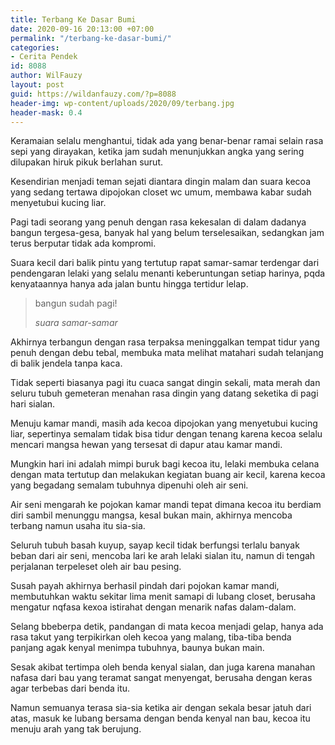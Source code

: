 ```yaml
---
title: Terbang Ke Dasar Bumi
date: 2020-09-16 20:13:00 +07:00
permalink: "/terbang-ke-dasar-bumi/"
categories:
- Cerita Pendek
id: 8088
author: WilFauzy
layout: post
guid: https://wildanfauzy.com/?p=8088
header-img: wp-content/uploads/2020/09/terbang.jpg
header-mask: 0.4
---
```


Keramaian selalu menghantui, tidak ada yang benar-benar ramai selain rasa sepi yang dirayakan, ketika jam sudah menunjukkan angka yang sering dilupakan hiruk pikuk berlahan surut.

Kesendirian menjadi teman sejati diantara dingin malam dan suara kecoa yang sedang tertawa dipojokan closet wc umum, membawa kabar sudah menyetubui kucing liar.

Pagi tadi seorang yang penuh dengan rasa kekesalan di dalam dadanya bangun tergesa-gesa, banyak hal yang belum terselesaikan, sedangkan jam terus berputar tidak ada kompromi.

Suara kecil dari balik pintu yang tertutup rapat samar-samar terdengar dari pendengaran lelaki yang selalu menanti keberuntungan setiap harinya, pqda kenyataannya hanya ada jalan buntu hingga tertidur lelap.

<blockquote class="wp-block-quote">
  <p>
    bangun sudah pagi!
  </p>
  
  <cite>suara samar-samar </cite>
</blockquote>

Akhirnya terbangun dengan rasa terpaksa meninggalkan tempat tidur yang penuh dengan debu tebal, membuka mata melihat matahari sudah telanjang di balik jendela tanpa kaca.

Tidak seperti biasanya pagi itu cuaca sangat dingin sekali, mata merah dan seluru tubuh gemeteran menahan rasa dingin yang datang seketika di pagi hari sialan.

Menuju kamar mandi, masih ada kecoa dipojokan yang menyetubui kucing liar, sepertinya semalam tidak bisa tidur dengan tenang karena kecoa selalu mencari mangsa hewan yang tersesat di dapur atau kamar mandi.

Mungkin hari ini adalah mimpi buruk bagi kecoa itu, lelaki membuka celana dengan mata tertutup dan melakukan kegiatan buang air kecil, karena kecoa yang begadang semalam tubuhnya dipenuhi oleh air seni.

Air seni mengarah ke pojokan kamar mandi tepat dimana kecoa itu berdiam diri sambil menunggu mangsa, kesal bukan main, akhirnya mencoba terbang namun usaha itu sia-sia.

Seluruh tubuh basah kuyup, sayap kecil tidak berfungsi terlalu banyak beban dari air seni, mencoba lari ke arah lelaki sialan itu, namun di tengah perjalanan terpeleset oleh air bau pesing.

Susah payah akhirnya berhasil pindah dari pojokan kamar mandi, membutuhkan waktu sekitar lima menit samapi di lubang closet, berusaha mengatur nqfasa kexoa istirahat dengan menarik nafas dalam-dalam.

Selang bbeberpa detik, pandangan di mata kecoa menjadi gelap, hanya ada rasa takut yang terpikirkan oleh kecoa yang malang, tiba-tiba benda panjang agak kenyal menimpa tubuhnya, baunya bukan main.

Sesak akibat tertimpa oleh benda kenyal sialan, dan juga karena manahan nafasa dari bau yang teramat sangat menyengat, berusaha dengan keras agar terbebas dari benda itu. 

Namun semuanya terasa sia-sia ketika air dengan sekala besar jatuh dari atas, masuk ke lubang bersama dengan benda kenyal nan bau, kecoa itu menuju arah yang tak berujung.